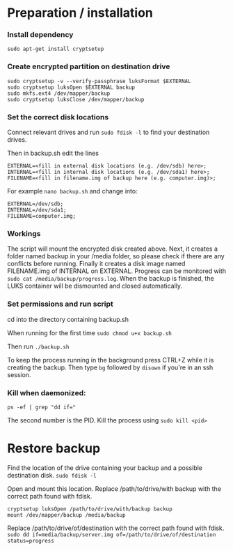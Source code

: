 # Preparation / installation

### Install dependency

`sudo apt-get install cryptsetup`

### Create encrypted partition on destination drive
```shell
sudo cryptsetup -v --verify-passphrase luksFormat $EXTERNAL
sudo cryptsetup luksOpen $EXTERNAL backup
sudo mkfs.ext4 /dev/mapper/backup
sudo cryptsetup luksClose /dev/mapper/backup
```

### Set the correct disk locations
Connect relevant drives and run `sudo fdisk -l` to find your destination drives.  

Then in backup.sh edit the lines  
```shell
EXTERNAL=<fill in external disk locations (e.g. /dev/sdb) here>;
INTERNAL=<fill in internal disk locations (e.g. /dev/sda1) here>;
FILENAME=<fill in filename.img of backup here (e.g. computer.img)>;
```  
For example `nano backup.sh` and change into:  
```shell
EXTERNAL=/dev/sdb;
INTERNAL=/dev/sda1;
FILENAME=computer.img;
```


### Workings
The script will mount the encrypted disk created above.
 Next, it creates a folder named backup in your /media folder,
 so please check if there are any conflicts before running.
 Finally it creates a disk image named FILENAME.img of INTERNAL on EXTERNAL.
 Progress can be monitored with `sudo cat /media/backup/progress.log`.
 When the backup is finished, the LUKS container will be dismounted and closed automatically.

### Set permissions and run script
cd into the directory containing backup.sh

When running for the first time 
`sudo chmod u+x backup.sh`

Then run
`./backup.sh`  

To keep the process running in the background press CTRL+Z while it is creating the backup. Then type `bg` followed by `disown` if you're in an ssh session.

### Kill when daemonized:
`ps -ef | grep "dd if="`

The second number is the PID. Kill the process using 
`sudo kill <pid>`

# Restore backup
Find the location of the drive containing your backup and a possible destination disk.
`sudo fdisk -l`

Open and mount this location. Replace /path/to/drive/with backup with the correct path found with fdisk.
```shell
cryptsetup luksOpen /path/to/drive/with/backup backup
mount /dev/mapper/backup /media/backup
```

Replace /path/to/drive/of/destination with the correct path found with fdisk.  
`sudo dd if=media/backup/server.img of=/path/to/drive/of/destination status=progress`
